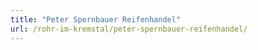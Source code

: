 ```yaml
---
title: "Peter Spernbauer Reifenhandel"
url: /rohr-im-kremstal/peter-spernbauer-reifenhandel/
---
```

